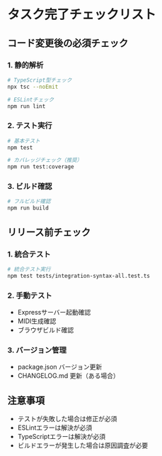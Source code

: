 # タスク完了チェックリスト

## コード変更後の必須チェック

### 1. 静的解析
```bash
# TypeScript型チェック
npx tsc --noEmit

# ESLintチェック
npm run lint
```

### 2. テスト実行
```bash
# 基本テスト
npm test

# カバレッジチェック（推奨）
npm run test:coverage
```

### 3. ビルド確認
```bash
# フルビルド確認
npm run build
```

## リリース前チェック

### 1. 統合テスト
```bash
# 統合テスト実行
npm test tests/integration-syntax-all.test.ts
```

### 2. 手動テスト
- Expressサーバー起動確認
- MIDI生成確認
- ブラウザビルド確認

### 3. バージョン管理
- package.json バージョン更新
- CHANGELOG.md 更新（ある場合）

## 注意事項
- テストが失敗した場合は修正が必須
- ESLintエラーは解決が必須
- TypeScriptエラーは解決が必須
- ビルドエラーが発生した場合は原因調査が必要